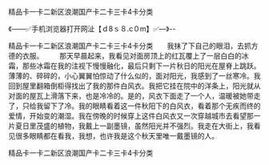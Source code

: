 精品卡一卡二新区浪潮国产卡二卡三卡4卡分类

《——✅手机浏览器打开网沚【ｄ8ｓ８.c０m】✅—》--

精品卡一卡二新区浪潮国产卡二卡三卡4卡分类　　我抹了下自己的眼泪，去抓方德的衣服。
　　那天早晨起来，我看见对面房顶上的红瓦覆上了一层白白的冰霜，那些冰霜在我的注视下慢慢融化，最后只剩下一片秋日的阳光在屋脊上跳跃。薄薄的、碎碎的，小心翼翼怕惊动了什么似的，面对阳光，我感到了一丝寒冷。我回到屋里翻箱倒柜得找出了我的那件白风衣。我把它挂在院中的洋条上，阳光就从对面的屋瓦上滑落下来，也是冷冷的。是的，风衣下面走了一个人，温暖被她带走了，只给我留下了冷。我的眼睛看着这一件秋阳下的白风衣，看着那个无疾而终的爱情，开始变的潮湿。我在傍晚的时候穿上这件白风衣又一次穿越城市去看望那一片夏日里茂盛的植物，我戴上一副墨镜，虽然阳光并不强烈。我走在大街上，我看见很多眼睛都在看我，我想，也许我是这个秋天里唯一戴墨镜的人。





精品卡一卡二新区浪潮国产卡二卡三卡4卡分类
